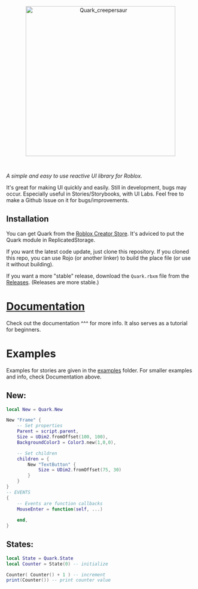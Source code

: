 <div align="center" style="padding-bottom: 30px">

<img width="400" alt="Quark_creepersaur" src="https://github.com/user-attachments/assets/02d6c90d-dcde-4ccd-be88-a5daa9b53058" />

</div>

_A simple and easy to use reactive UI library for Roblox._

It's great for making UI quickly and easily. Still in development, bugs may occur. Especially useful in Stories/Storybooks, with UI Labs. Feel free to make a Github Issue on it for bugs/improvements.

## Installation

You can get Quark from the [Roblox Creator Store](https://create.roblox.com/store/asset/105183088809550).
It's adviced to put the Quark module in ReplicatedStorage.

If you want the latest code update, just clone this repository. If you cloned this repo, you can use Rojo (or another linker) to build the place file (or use it without building).

If you want a more "stable" release, download the `Quark.rbxm` file from the [Releases](https://github.com/creepersaur/Quark/releases/latest). (Releases are more stable.)

# [Documentation](https://creepersaur.github.io/quark)

Check out the documentation ^^^ for more info. It also serves as a tutorial for beginners.

# Examples

Examples for stories are given in the [examples](./src/examples/) folder. For smaller examples and info, check Documentation above.

## New:

```lua
local New = Quark.New

New "Frame" {
    -- Set properties
    Parent = script.parent,
    Size = UDim2.fromOffset(100, 100),
    BackgroundColor3 = Color3.new(1,0,0),

    -- Set children
    children = {
        New "TextButton" {
            Size = UDim2.fromOffset(75, 30)
        }
    }
}
-- EVENTS
{
    -- Events are function callbacks
    MouseEnter = function(self, ...)
        
    end,
}
```

## States:

```lua
local State = Quark.State
local Counter = State(0) -- initialize

Counter( Counter() + 1 ) -- increment
print(Counter()) -- print counter value
```
